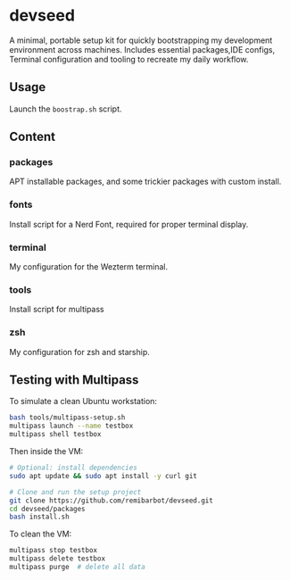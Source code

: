 # devseed
A minimal, portable setup kit for quickly bootstrapping my development environment across machines. Includes essential packages,IDE configs, Terminal configuration and tooling to recreate my daily workflow.

## Usage
Launch the `boostrap.sh` script.

## Content

### packages
APT installable packages, and some trickier packages with custom install.

### fonts
Install script for a Nerd Font, required for proper terminal display.

### terminal
My configuration for the Wezterm terminal.

### tools
Install script for multipass

### zsh
My configuration for zsh and starship.


## Testing with Multipass

To simulate a clean Ubuntu workstation:

```bash
bash tools/multipass-setup.sh
multipass launch --name testbox
multipass shell testbox
```

Then inside the VM:

```bash
# Optional: install dependencies
sudo apt update && sudo apt install -y curl git

# Clone and run the setup project
git clone https://github.com/remibarbot/devseed.git
cd devseed/packages
bash install.sh
```

To clean the VM:
```bash
multipass stop testbox
multipass delete testbox
multipass purge  # delete all data
```
